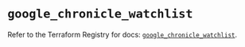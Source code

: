 # `google_chronicle_watchlist`

Refer to the Terraform Registry for docs: [`google_chronicle_watchlist`](https://registry.terraform.io/providers/hashicorp/google-beta/6.49.3/docs/resources/google_chronicle_watchlist).
